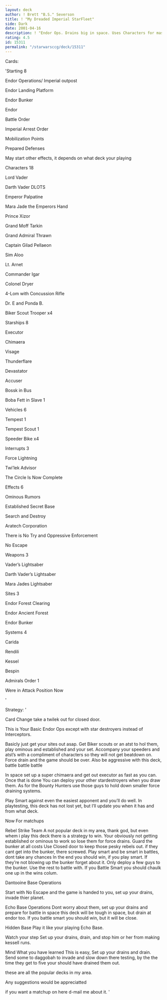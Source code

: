 ```yaml
---
layout: deck
author: ! Brett "B.S." Severson
title: ! "My Dreaded Imperial StarFleet"
side: Dark
date: 2001-04-16
description: ! "Endor Ops. Drains big in space. Uses Characters for massive beatdowns and for holding endor."
rating: 4.5
id: 15311
permalink: "/starwarsccg/deck/15311"
---
```

Cards: 

'Starting 8


Endor Operations/ Imperial outpost


Endor Landing Platform

Endor Bunker

Endor

Battle Order

Imperial Arrest Order

Mobilization Points

Prepared Defenses


 May start other effects, it depends on what deck your playing


Characters 18


Lord Vader

Darth Vader DLOTS

Emperor Palpatine

Mara Jade the Emperors Hand

Prince Xizor

Grand Moff Tarkin

Grand Admiral Thrawn

Captain Gilad Pellaeon

Sim Aloo

Lt. Arnet

Commander Igar

Colonel Dryer

4-Lom with Concussion Rifle

Dr. E and Ponda B.

Biker Scout Trooper x4


Starships 8


Executor

Chimaera

Visage

Thunderflare

Devastator

Accuser

Bossk in Bus

Boba Fett in Slave 1


Vehicles 6

Tempest 1

Tempest Scout 1

Speeder Bike x4


Interrupts 3

Force Lightning

Twi&#8217;lek Advisor

The Circle Is Now Complete


Effects 6

Ominous Rumors

Established Secret Base

Search and Destroy

Aratech Corporation

There is No Try and Oppressive Enforcement

No Escape


Weapons 3

Vader&#8217;s Lightsaber 

Darth Vader&#8217;s Lightsaber

Mara Jades Lightsaber


Sites 3

Endor Forest Clearing

Endor Ancient Forest

Endor Bunker


Systems 4

Carida

Rendili

Kessel

Bespin


Admirals Order 1

Were in Attack Position Now



'

Strategy: '

Card Change take a twilek out for closed door.


This is Your Basic Endor Ops except with star destroyers instead of Interceptors.


Basicly just get your sites out asap. Get Biker scouts or an atst to hol them, play ominous and established and your set. Accompany your speeders and atst’s with a compliment of characters so they will not get beatdown on. Force drain and the game should be over. Also be aggressive with this deck, battle battle battle


In space set up a super chimaera and get out executor as fast as you can. Once that is done You can deploy your other stardestroyers when you draw them. As for the Bounty Hunters use those guys to hold down smaller force draining systems.


Play Smart against even the easiest apponent and you’ll do well. In playtesting, this deck has not lost yet, but I’ll update you when it has and from what deck.


Now For matchups


Rebel Strike Team A not popular deck in my area, thank god, but even whem i play this deck there is a strategy to win. Your obviously not getting established or ominous to work so lose them for force drains. Guard the bunker at all costs Use Closed door to keep those pesky rebels out. if they cant get into the bunker, there screwed. Play smart and be smart in battles, dont take any chances In the end you should win, if you play smart. If they’re not blowing up the bunker forget about it. Only deploy a few guys to the bunker. Use the rest to battle with. If you Battle Smart you should chaulk one up in the wins colum.


Dantooine Base Operations

Start with No Escape and the game is handed to you, set up your drains, invade thier planet.


Echo Base Operations Dont worry about them, set up your drains and prepare for battle in space this deck will be tough in space, but drain at endor too. If you battle smart you should win, but it will be close.


Hidden Base Play it like your playing Echo Base.


Watch your step Set up your drains, drain, and stop him or her from making kessell runs.


Mind What you have learned This is easy, Set up your drains and drain. Send some to daggobah to invade and slow down there testing, by the the time they get to five your should have drained them out.


these are all the popular decks in my area.


Any suggestions would be appreciatted

if you want a matchup on here d-mail me about it.  '

